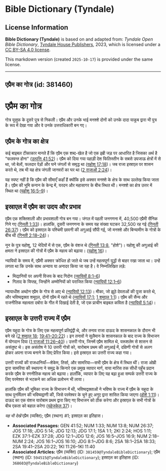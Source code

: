# Bible Dictionary (Tyndale)

## License Information

**Bible Dictionary (Tyndale)** is based on and adapted from: _Tyndale Open Bible Dictionary_, [Tyndale House Publishers](https://tyndaleopenresources.com/), 2023, which is licensed under a [CC BY-SA 4.0 license](https://creativecommons.org/licenses/by-sa/4.0/legalcode.en).

This markdown version (created `2025-10-17`) is provided under the same license.



--------------------------------

## एप्रैम का गोत्र (id: 381460)

एप्रैम का गोत्र
===============

गोत्र यूसुफ के दूसरे पुत्र से निकली। एप्रैम और उनके भाई मनश्शे दोनों को उनके दादा याकूब द्वारा भी पुत्र के रूप में देखा गया और वे उनके उत्तराधिकारी बन गए।

एप्रैम के गोत्र का क्षेत्र
--------------------------

कई बाइबल टीकाकार मानते हैं कि एप्रैम एक शब्द\-खेल है जो एक इब्री जड़ पर आधारित है जिसका अर्थ है "फलवन्त होना" ([उत्पत्ति 41:52](https://ref.ly/Gen41:52))। एप्रैम को दिया गया पहाड़ी देश फिलिस्तीन के सबसे उपजाऊ क्षेत्रों में से था, जो बेलों, फलदार पेड़ों और घने जंगलों से समृद्ध था ([यहोशू 17:18](https://ref.ly/Josh17:18))। जब राजा इस्राएल पर शासन करते थे, तब भी यह क्षेत्र जंगली जानवरों का घर था ([2 राजाओं 2:24](https://ref.ly/2Kgs2:24))।

यह स्पष्ट नहीं है कि एप्रैम की सीमाएँ कहाँ हैं क्योंकि इसे अक्सर मनश्शे के क्षेत्र के साथ उल्लेख किया जाता है। एप्रैम की भूमि कनान के केन्द्र में, यरदन और महासागर के बीच स्थित थी। मनश्शे का क्षेत्र उत्तर में स्थित था ([यहोशू 16:5–9](https://ref.ly/Josh16:5-Josh16:9))।

इस्राएल में एप्रैम का उदय और प्रभाव
-----------------------------------

एप्रैम एक शक्तिशाली और प्रभावशाली गोत्र बन गया। जंगल में पहली जनगणना में, 40,500 एप्रैमी सैनिक गिने गए ([गिनती 1:33](https://ref.ly/Num1:33))। हालांकि, दूसरी जनगणना के समय यह संख्या घटकर 32,500 रह गई ([गिनती 26:37](https://ref.ly/Num26:37))। एप्रैम को इस्राएल के पश्चिमी छावनी की अगुआई सौंपी गई, जो मनश्शे और बिन्यामीन के गोत्रों के बीच थी ([गिनती 2:18–24](https://ref.ly/Num2:18-Num2:24))।

नून के पुत्र यहोशू, 12 भेदियों में से एक, एप्रैम के वंशज थे ([गिनती 13:8](https://ref.ly/Num13:8), "होशे")। यहोशू की अगुआई की क्षमता ने इस्राएल की गोत्रों में एप्रैम के महत्व को बढ़ाया। ([यहोशू 16](https://ref.ly/Josh16:1-Josh16:10))।

न्यायियों के समय में, एप्रैमी अक्सर क्रोधित हो जाते थे जब उन्हें महत्वपूर्ण युद्धों से बाहर रखा जाता था। उन्हें लगता था कि उनके साथ अन्याय या अनादर किया जा रहा है। वे निम्नलिखित लड़े:

* मिद्यानियों पर अपनी विजय के बाद गिदोन ([न्यायियों 8:1–6](https://ref.ly/Judg8:1-Judg8:6))
* गिलाद के यिप्तह, जिन्होंने अम्मोनियों को पराजित किया ([न्यायियों 12:1–6](https://ref.ly/Judg12:1-Judg12:6))

न्यायाधीश अब्दोन एप्रैम के गोत्र से आए थे ([न्यायियों 12:13](https://ref.ly/Judg12:13))। मीका, जो झूठे देवताओं की पूजा करते थे, और भविष्यद्वक्ता शमूएल, दोनों एप्रैम में रहते थे ([न्यायियों 17:1](https://ref.ly/Judg17:1); [1 शमूएल 1:1](https://ref.ly/1Sam1:1))। एप्रैम की सैन्य और राजनीतिक महत्वता दबोरा के गीत में दिखाई देती है, जो एक प्राचीन बाइबल कविता है ([न्यायियों 5:14](https://ref.ly/Judg5:14))।

इस्राएल के उत्तरी राज्य में एप्रैम
----------------------------------

एप्रैम यहूदा के गोत्र के लिए एक महत्वपूर्ण प्रतिद्वंद्वी थे, और तनाव राजा दाऊद के शासनकाल के दौरान भी बने रहे ([2 शमूएल 18](https://ref.ly/2Sam18:1-2Sam18:33); [19:41–20:22](https://ref.ly/2Sam19:41-2Sam20:22))। इन तनावों ने सुलैमान के शासनकाल के बाद राज्य के विभाजन में योगदान दिया ([1 राजाओं 11:26–40](https://ref.ly/1Kgs11:26-1Kgs11:40))। उत्तरी गोत्र, जिनमें एप्रैम शामिल थे, यरूशलेम से शासन से असंतुष्ट थे। इस असंतोष ने 10 उत्तरी गोत्रों को, यारोबाम प्रथम की अगुआई में, दक्षिणी गोत्रों से अलग होकर अपना राज्य बनाने के लिए प्रेरित किया। इसे इस्राएल का उत्तरी राज्य कहा गया।

उत्तरी राज्यों की राजधानियाँ—शेकेम, तिर्सा, और सामरिया—सभी एप्रैम के क्षेत्र में स्थित थीं। राजा ओम्री द्वारा सामरिया की स्थापना ने समुद्र के किनारे एक प्रमुख व्यापार मार्ग, वाया मारिस तक सीधी पहुँच प्रदान करके एप्रैम के रणनीतिक महत्व को बढ़ाया। हालाँकि, व्यापार के लिए यह बढ़ा हुआ सम्पर्क उत्तरी राज्य के लिए परमेश्वर से भटकने का अधिक प्रलोभन भी लाया।

हालांकि एप्रैम की भूमिका राज्य के विभाजन में थी, भविष्यद्वक्ताओं ने भविष्य के राज्य में एप्रैम के यहूदा के साथ पुनर्मिलन की भविष्यद्वाणी की, जिसे परमेश्वर के चुने हुए अगुए द्वारा शासित किया जाएगा ([होशे 1:11](https://ref.ly/Hos1:11))। दाऊद का एक वंशज यारोबाम प्रथम द्वारा किए गए विभाजन को ठीक करेगा और इस्राएल के सभी गोत्रों के बीच एकता को बहाल करेगा ([यहेजकेल 37](https://ref.ly/Ezek37:1-Ezek37:28))।

*यह भी देखें* एप्रैम (व्यक्ति); एप्रैम (स्थान) \#1; इस्राएल का इतिहास।

* **Associated Passages:** GEN 41:52; NUM 1:33; NUM 13:8; NUM 26:37; JOS 17:18; JDG 5:14; JDG 12:13; JDG 17:1; 1SA 1:1; 2KI 2:24; HOS 1:11; EZK 37:1–EZK 37:28; JDG 12:1–JDG 12:6; JOS 16:5–JOS 16:9; NUM 2:18–NUM 2:24; JOS 16:1–JOS 16:10; JDG 8:1–JDG 8:6; 2SA 18:1–2SA 18:33; 2SA 19:41–2SA 20:22; 1KI 11:26–1KI 11:40
* **Associated Articles:** एप्रैम (व्यक्ति) (ID: `381459@TyndaleBibleDictionary`); एप्रैम (स्थान) (ID: `594515@TyndaleBibleDictionary`); इस्राएल का इतिहास  (ID: `368603@TyndaleBibleDictionary`)

